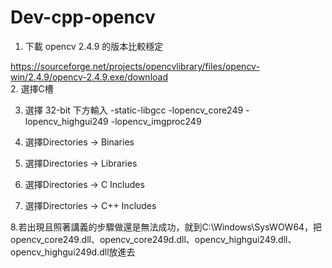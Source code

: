 # Dev-cpp-opencv

1. 下載 opencv 2.4.9 的版本比較穩定

https://sourceforge.net/projects/opencvlibrary/files/opencv-win/2.4.9/opencv-2.4.9.exe/download 	
2. 選擇C槽

3. 選擇 32-bit 
   下方輸入  -static-libgcc -lopencv_core249 -lopencv_highgui249 -lopencv_imgproc249

4. 選擇Directories -> Binaries 

5. 選擇Directories -> Libraries

6. 選擇Directories -> C Includes

7. 選擇Directories -> C++ Includes

8.若出現且照著講義的步驟做還是無法成功，就到C:\Windows\SysWOW64，把 opencv_core249.dll、opencv_core249d.dll、opencv_highgui249.dll、opencv_highgui249d.dll放進去
